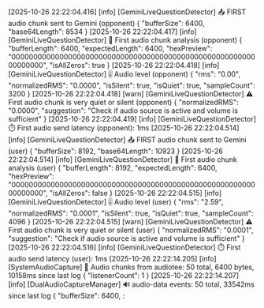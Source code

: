 [2025-10-26 22:22:04.416] [info]  [GeminiLiveQuestionDetector] 📤 FIRST audio chunk sent to Gemini (opponent) {
  "bufferSize": 6400,
  "base64Length": 8534
}
[2025-10-26 22:22:04.417] [info]  [GeminiLiveQuestionDetector] 🔬 First audio chunk analysis (opponent) {
  "bufferLength": 6400,
  "expectedLength": 6400,
  "hexPreview": "0000000000000000000000000000000000000000000000000000000000000000",
  "isAllZeros": true
}
[2025-10-26 22:22:04.418] [info]  [GeminiLiveQuestionDetector] 🎚️ Audio level (opponent) {
  "rms": "0.00",
  "normalizedRMS": "0.0000",
  "isSilent": true,
  "isQuiet": true,
  "sampleCount": 3200
}
[2025-10-26 22:22:04.418] [warn]  [GeminiLiveQuestionDetector] ⚠️ First audio chunk is very quiet or silent (opponent) {
  "normalizedRMS": "0.0000",
  "suggestion": "Check if audio source is active and volume is sufficient"
}
[2025-10-26 22:22:04.419] [info]  [GeminiLiveQuestionDetector] ⏱️ First audio send latency (opponent): 1ms
[2025-10-26 22:22:04.514] [info]  [GeminiLiveQuestionDetector] 📤 FIRST audio chunk sent to Gemini (user) {
  "bufferSize": 8192,
  "base64Length": 10923
}
[2025-10-26 22:22:04.514] [info]  [GeminiLiveQuestionDetector] 🔬 First audio chunk analysis (user) {
  "bufferLength": 8192,
  "expectedLength": 6400,
  "hexPreview": "0000000000000000000000000000000000000000000000000000000000000000",
  "isAllZeros": false
}
[2025-10-26 22:22:04.515] [info]  [GeminiLiveQuestionDetector] 🎚️ Audio level (user) {
  "rms": "2.59",
  "normalizedRMS": "0.0001",
  "isSilent": true,
  "isQuiet": true,
  "sampleCount": 4096
}
[2025-10-26 22:22:04.515] [warn]  [GeminiLiveQuestionDetector] ⚠️ First audio chunk is very quiet or silent (user) {
  "normalizedRMS": "0.0001",
  "suggestion": "Check if audio source is active and volume is sufficient"
}
[2025-10-26 22:22:04.516] [info]  [GeminiLiveQuestionDetector] ⏱️ First audio send latency (user): 1ms
[2025-10-26 22:22:14.205] [info]  [SystemAudioCapture] 🎵 Audio chunks from audiotee: 50 total, 6400 bytes, 10158ms since last log {
  "listenerCount": 1
}
[2025-10-26 22:22:14.207] [info]  [DualAudioCaptureManager] 🔊 audio-data events: 50 total, 33542ms since last log {
  "bufferSize": 6400,
:
